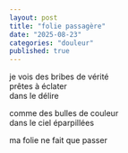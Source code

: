 ```yaml
---
layout: post
title: "folie passagère"
date: "2025-08-23"
categories: "douleur"
published: true
---
```


je vois des bribes de vérité  
prêtes à éclater  
dans le délire  

comme des bulles de couleur  
dans le ciel éparpillées  

ma folie ne fait que passer  
